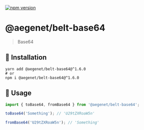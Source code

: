 [![npm version](https://img.shields.io/npm/v/@aegenet/belt-base64.svg)](https://www.npmjs.com/package/@aegenet/belt-base64)
<br>

# @aegenet/belt-base64

> Base64

## 💾 Installation

```shell
yarn add @aegenet/belt-base64@^1.6.0
# or
npm i @aegenet/belt-base64@^1.6.0
```

## 📝 Usage

```typescript
import { toBase64, fromBase64 } from '@aegenet/belt-base64';

toBase64('Something'); // 'U29tZXRoaW5n'

fromBase64('U29tZXRoaW5n'); // 'Something'
```
